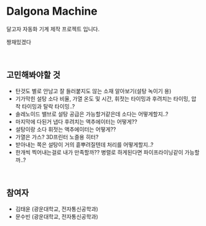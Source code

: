 # Dalgona Machine

달고자 자동화 기계 제작 프로젝트 입니다.

짱재밌겠다



<br>

## 고민해봐야할 것
- 탄것도 별로 안남고 잘 들러붙지도 않는 소재 알아보기(설탕 녹이기 용)
- 기가막힌 설탕 소다 비율, 가열 온도 및 시간, 휘젓는 타이밍과 후려치는 타이밍, 압착 타이밍과 탈락 타이밍..?
- 솔레노이드 밸브로 설탕 공급은 가능할거같은데 소다는 어떻게할지..?
- 마지막에 다된거 냅다 후려치는 액추에이터는 어떻게??
- 설탕이랑 소다 휘젓는 액추에이터는 어떻게??
- 가열은 가스? 3D프린터 노즐용 히터?
- 받아내는 쪽은 설탕이 거의 흩뿌려질텐데 처리를 어떻게할지..?
- 한개씩 찍어내는걸로 내가 만족할까?? 병렬로 하게된다면 파이프라이닝같이 가능할까..?


<br>

## 참여자
- 김태윤 (광운대학교, 전자통신공학과)
- 문수빈 (광운대학교, 전자통신공학과)
